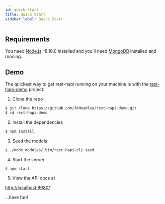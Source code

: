 ```yaml
---
id: quick-start
title: Quick Start
sidebar_label: Quick Start
---
```


## Requirements

You need [Node.js](https://nodejs.org/en/) ^8.10.0 installed and you'll need [MongoDB](https://docs.mongodb.com/manual/installation/) installed and running.

## Demo

The quickest way to get rest-hapi running on your machine is with the [rest-hapi-demo](https://github.com/JKHeadley/rest-hapi-demo) project:

1) Clone the repo
```sh
$ git clone https://github.com/JKHeadley/rest-hapi-demo.git
$ cd rest-hapi-demo
```

2) Install the dependencies
```sh
$ npm install
```

3) Seed the models
```sh
$ ./node_modules/.bin/rest-hapi-cli seed
```

4) Start the server
```sh
$ npm start
```

5) View the API docs at 

[http://localhost:8080/](http://localhost:8080/)

...have fun!